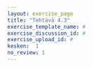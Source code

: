 ```yaml
---
layout: exercise_page
title: "Tehtävä 4.3"
exercise_template_name: #
exercise_discussion_id: #
exercise_upload_id: #
kesken:  1
no_review: 1
---
```


